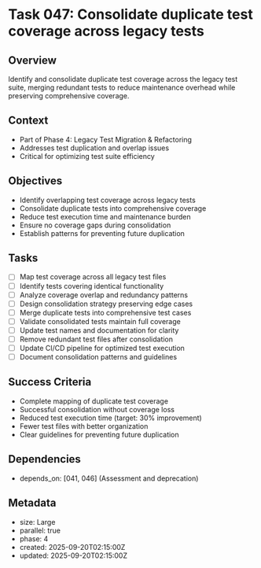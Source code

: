 # Task 047: Consolidate duplicate test coverage across legacy tests

## Overview

Identify and consolidate duplicate test coverage across the legacy test suite,
merging redundant tests to reduce maintenance overhead while preserving
comprehensive coverage.

## Context

- Part of Phase 4: Legacy Test Migration & Refactoring
- Addresses test duplication and overlap issues
- Critical for optimizing test suite efficiency

## Objectives

- Identify overlapping test coverage across legacy tests
- Consolidate duplicate tests into comprehensive coverage
- Reduce test execution time and maintenance burden
- Ensure no coverage gaps during consolidation
- Establish patterns for preventing future duplication

## Tasks

- [ ] Map test coverage across all legacy test files
- [ ] Identify tests covering identical functionality
- [ ] Analyze coverage overlap and redundancy patterns
- [ ] Design consolidation strategy preserving edge cases
- [ ] Merge duplicate tests into comprehensive test cases
- [ ] Validate consolidated tests maintain full coverage
- [ ] Update test names and documentation for clarity
- [ ] Remove redundant test files after consolidation
- [ ] Update CI/CD pipeline for optimized test execution
- [ ] Document consolidation patterns and guidelines

## Success Criteria

- Complete mapping of duplicate test coverage
- Successful consolidation without coverage loss
- Reduced test execution time (target: 30% improvement)
- Fewer test files with better organization
- Clear guidelines for preventing future duplication

## Dependencies

- depends_on: [041, 046] (Assessment and deprecation)

## Metadata

- size: Large
- parallel: true
- phase: 4
- created: 2025-09-20T02:15:00Z
- updated: 2025-09-20T02:15:00Z
